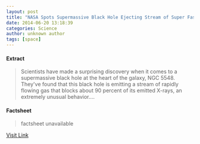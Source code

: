 ```yaml
---
layout: post
title: "NASA Spots Supermassive Black Hole Ejecting Stream of Super Fast Gas"
date: 2014-06-20 13:18:39
categories: Science
author: unknown author
tags: [space]
---
```



#### Extract
>Scientists have made a surprising discovery when it comes to a supermassive black hole at the heart of the galaxy, NGC 5548. They've found that this black hole is emitting a stream of rapidly flowing gas that blocks about 90 percent of its emitted X-rays, an extremely unusual behavior....

#### Factsheet
>factsheet unavailable

[Visit Link](http://www.scienceworldreport.com/articles/15562/20140620/nasa-spots-supermassive-black-hole-ejecting-stream-super-fast-gas.htm)



